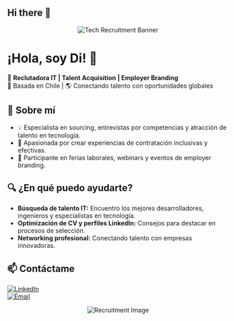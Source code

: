 ## Hi there 👋
<p align="center">
  <img src="https://source.unsplash.com/1000x300/?technology,hiring" alt="Tech Recruitment Banner">
</p>

# ¡Hola, soy Di! 👋  

🎯 **Reclutadora IT | Talent Acquisition | Employer Branding**  
📍 Basada en Chile | 🌎 Conectando talento con oportunidades globales  

## 🚀 Sobre mí  
- 💡 Especialista en sourcing, entrevistas por competencias y atracción de talento en tecnología.  
- 🤝 Apasionada por crear experiencias de contratación inclusivas y efectivas.  
- 🎤 Participante en ferias laborales, webinars y eventos de employer branding.  

## 🔍 ¿En qué puedo ayudarte?  
- **Búsqueda de talento IT:** Encuentro los mejores desarrolladores, ingenieros y especialistas en tecnología.  
- **Optimización de CV y perfiles LinkedIn:** Consejos para destacar en procesos de selección.  
- **Networking profesional:** Conectando talento con empresas innovadoras.  

## 📫 Contáctame  
[![LinkedIn](https://img.shields.io/badge/LinkedIn-Connect-blue?style=for-the-badge&logo=linkedin)](https://www.linkedin.com/in/tuperfil)  
[![Email](https://img.shields.io/badge/Email-Contact-red?style=for-the-badge&logo=gmail)](mailto:tuemail@example.com)  

<p align="center">
  <img src="https://source.unsplash.com/800x400/?recruitment,technology" alt="Recruitment Image">
</p>




